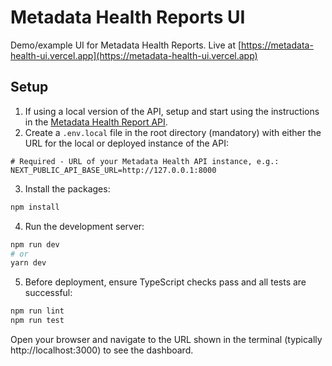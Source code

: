 # Metadata Health Reports UI
Demo/example UI for Metadata Health Reports. Live at [https://metadata-health-ui.vercel.app](https://metadata-health-ui.vercel.app)
## Setup
1. If using a local version of the API, setup and start using the instructions in the [Metadata Health Report API](https://github.com/nih-grei/metadata-health-api).
2. Create a `.env.local` file in the root directory (mandatory) with either the URL for the local or deployed instance of the API:
```
# Required - URL of your Metadata Health API instance, e.g.:
NEXT_PUBLIC_API_BASE_URL=http://127.0.0.1:8000
```
3. Install the packages:
```bash
npm install
```
4. Run the development server:
```bash
npm run dev
# or
yarn dev
```
5. Before deployment, ensure TypeScript checks pass and all tests are successful:
```bash
npm run lint
npm run test
```

Open your browser and navigate to the URL shown in the terminal (typically http://localhost:3000) to see the dashboard.